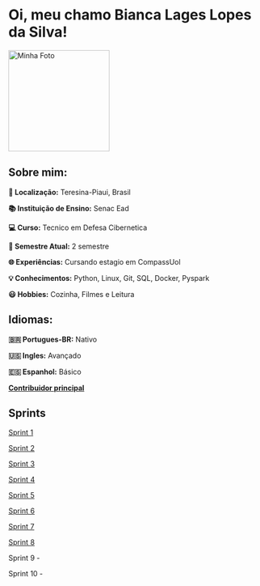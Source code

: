 # Oi, meu chamo **Bianca Lages Lopes da Silva!**

<img src="https://github.com/biancalls/BiancaLages/blob/main/Sprint_1/Evidencias/Imagem%20do%20WhatsApp%20de%202024-08-14%20%C3%A0(s)%2011.30.27_20e7c8e7.jpg" alt="Minha Foto" width="200" /><br>

## **Sobre mim:**

**📍 Localização:** Teresina-Piaui, Brasil

**📚 Instituição de Ensino:** Senac Ead

**💻 Curso:** Tecnico em Defesa Cibernetica

**👩 Semestre Atual:** 2 semestre

**🌐︎ Experiências:** Cursando estagio em CompassUol

**💡 Conhecimentos:** Python, Linux, Git, SQL, Docker, Pyspark 

**😃 Hobbies:** Cozinha, Filmes e Leitura

## **Idiomas:**

**🇧🇷 Portugues-BR:** Nativo

**🇺🇸 Ingles:** Avançado

**🇪🇸 Espanhol:** Básico

[**Contribuidor principal**](https://github.com/biancalls)

## **Sprints**

[Sprint 1](https://github.com/biancalls/BiancaLages/tree/main/Sprint_1)

[Sprint 2](https://github.com/biancalls/BiancaLages/tree/main/Sprint_2)  

[Sprint 3](https://github.com/biancalls/BiancaLages/tree/main/Sprint_3)

[Sprint 4](https://github.com/biancalls/BiancaLages/tree/main/Sprint_4) 

[Sprint 5](https://github.com/biancalls/BiancaLages/tree/main/Sprint_5) 

[Sprint 6](https://github.com/biancalls/BiancaLages/tree/main/Sprint_6)

[Sprint 7](https://github.com/biancalls/BiancaLages/tree/main/Sprint_7)

[Sprint 8](https://github.com/biancalls/BiancaLages/tree/main/Sprint_8)

Sprint 9 - 

Sprint 10 - 
